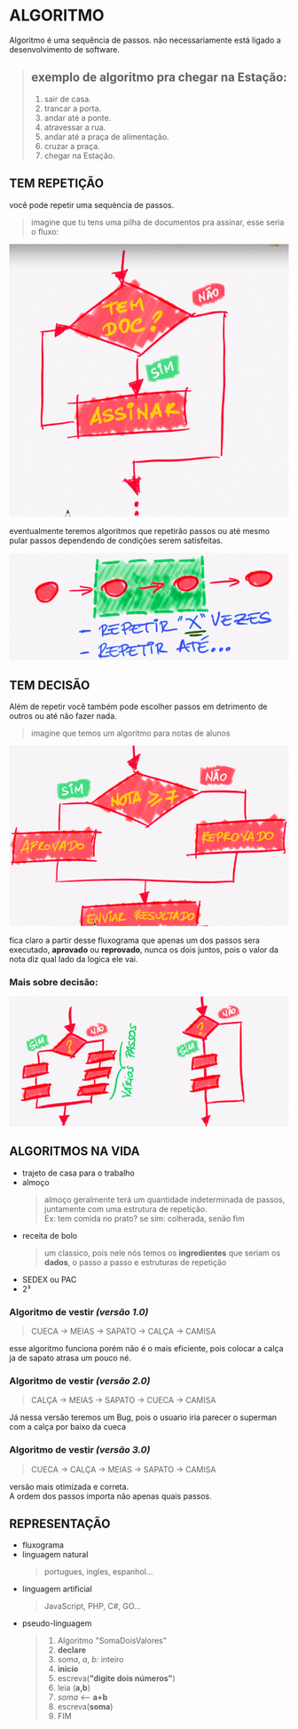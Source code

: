 # ALGORITMO

Algoritmo é uma sequência de passos. não necessariamente está ligado a desenvolvimento de software.

> ## exemplo de algoritmo pra chegar na Estação:
>
>   1. sair de casa.
>   2. trancar a porta.
>   3. andar até a ponte.
>   4. atravessar a rua.
>   5. andar até a praça de alimentação.
>   6. cruzar a praça.
>   7. chegar na Estação.

## TEM REPETIÇÃO

você pode repetir uma sequència de passos.  
> imagine que tu tens uma pilha de documentos pra assinar, esse seria o fluxo:  

![fluxograma de repetição](/prints/Captura%20de%20tela%20de%202023-05-24%2002-53-56.png)

eventualmente teremos algoritmos que repetirão passos ou até mesmo pular passos dependendo de condições serem satisfeitas.  

![fluxo de repetição](/prints/Captura%20de%20tela%20de%202023-05-24%2003-34-37.png)

## TEM DECISÃO

Além de repetir você também pode escolher passos em detrimento de outros ou até não fazer nada.

> imagine que temos um algoritmo para notas de alunos

![fluxograma de notas](/prints/Captura%20de%20tela%20de%202023-05-24%2003-43-06.png)

fica claro a partir desse fluxograma que apenas um dos passos sera executado, **aprovado** ou **reprovado**, nunca os dois juntos, pois o valor da nota diz qual lado da logica ele vai.

### Mais sobre decisão:

![mais sobre decisão](/prints/Captura%20de%20tela%20de%202023-05-24%2003-50-21.png)


## ALGORITMOS NA VIDA

- trajeto de casa para o trabalho
- almoço  
    >almoço geralmente terá um quantidade indeterminada de passos, juntamente com uma estrutura de repetição.  
    > Ex: tem comida no prato? se sim: colherada, senão fim
- receita de bolo
    > um classico, pois nele nós temos os **ingredientes** que seriam os **dados**, o passo a passo e estruturas de repetição
- SEDEX ou PAC
- 2³


### Algoritmo de vestir *(versão 1.0)*

> CUECA -> MEIAS -> SAPATO -> CALÇA -> CAMISA

esse algoritmo funciona porém não é o mais eficiente, pois colocar a calça ja de sapato atrasa um pouco né.

### Algoritmo de vestir *(versão 2.0)*

> CALÇA -> MEIAS -> SAPATO -> CUECA -> CAMISA

Já nessa versão teremos um Bug, pois o usuario iria parecer o superman com a calça por baixo da cueca

### Algoritmo de vestir *(versão 3.0)*

> CUECA -> CALÇA -> MEIAS -> SAPATO -> CAMISA

versão mais otimizada e correta.  
A ordem dos passos importa não apenas quais passos.

## REPRESENTAÇÃO

- fluxograma
- linguagem natural
    > portugues, ingles, espanhol...
- linguagem artificial
    > JavaScript, PHP, C#, GO...
- pseudo-linguagem
    > 1. Algoritmo "SomaDoisValores"
    > 2. **declare**
    > 3.    *soma*, *a*, *b:* inteiro
    > 4. **inicio**
    > 5. escreva(**"digite dois números"**)
    > 6. leia (**a,b**)
    > 7. *soma* <-- **a+b**
    > 8. escreva(**soma**)
    > 9. FIM